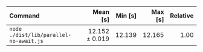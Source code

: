 | Command | Mean [s] | Min [s] | Max [s] | Relative |
|:---|---:|---:|---:|---:|
| `node ./dist/lib/parallel-no-await.js` | 12.152 ± 0.019 | 12.139 | 12.165 | 1.00 |

